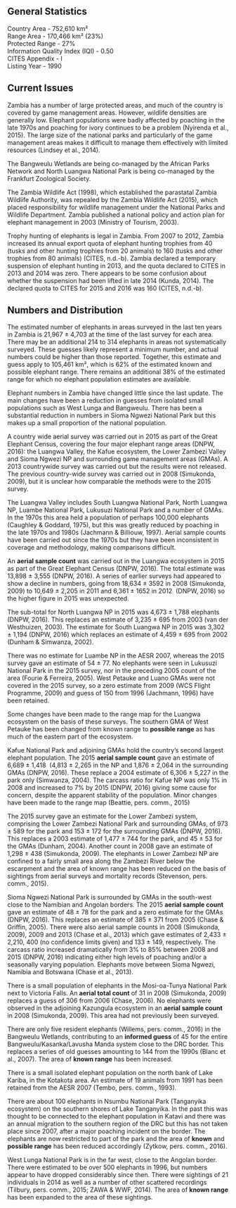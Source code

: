 ## General Statistics

Country Area - 752,610 km²<br />
Range Area - 170,466 km² (23%)<br />
Protected Range - 27%<br />
Information Quality Index (IQI) - 0.50<br />
CITES Appendix - I<br />
Listing Year -  1990

## Current Issues

Zambia has a number of large protected areas, and much of the country is covered by game management areas. However, wildlife densities are generally low. Elephant populations were badly affected by poaching in the late 1970s and poaching for ivory continues to be a problem (Nyirenda et al., 2015). The large size of the national parks and particularly of the game management areas makes it difficult to manage them effectively with limited resources (Lindsey et al., 2014). 

The Bangweulu Wetlands are being co-managed by the African Parks Network and North Luangwa National Park is being co-managed by the Frankfurt Zoological Society.

The Zambia Wildlife Act (1998), which established the parastatal Zambia Wildlife Authority, was repealed by the Zambia Wildlife Act (2015), which placed responsibility for wildlife management under the National Parks and Wildlife Department. Zambia published a national policy and action plan for elephant management in 2003 (Ministry of Tourism, 2003).

Trophy hunting of elephants is legal in Zambia. From 2007 to 2012, Zambia increased its annual export quota of elephant hunting trophies from 40 (tusks and other hunting trophies from 20 animals) to 160 (tusks and other trophies from 80 animals) (CITES, n.d.-b). Zambia declared a temporary suspension of elephant hunting in 2013, and the quota declared to CITES in 2013 and 2014 was zero. There appears to be some confusion about whether the suspension had been lifted in late 2014 (Kunda, 2014). The declared quota to CITES for 2015 and 2016 was 160 (CITES, n.d.-b).

## Numbers and Distribution

The estimated number of elephants in areas surveyed in the last ten years in Zambia is 21,967 ± 4,703 at the time of the last survey for each area. There may be an additional 214 to 314 elephants in areas not systematically surveyed. These guesses likely represent a minimum number, and actual numbers could be higher than those reported. Together, this estimate and guess apply to 105,461 km², which is 62% of the estimated known and possible elephant range. There remains an additional 38% of the estimated range for which no elephant population estimates are available.

Elephant numbers in Zambia have changed little since the last update. The main changes have been a reduction in guesses from isolated small populations such as West Lunga and Bangweulu. There has been a substantial reduction in numbers in Sioma Ngwezi National Park but this makes up a small proportion of the national population.

A country wide aerial survey was carried out in 2015 as part of the Great Elephant Census, covering the four major elephant range areas (DNPW, 2016): the Luangwa Valley, the Kafue ecosystem, the Lower Zambezi Valley and Sioma Ngwezi NP and surrounding game management areas (GMAs). A 2013 countrywide survey was carried out but the results were not released. The previous country-wide survey was carried out in 2008 (Simukonda, 2009), but it is unclear how comparable the methods were to the 2015 survey. 

The Luangwa Valley includes South Luangwa National Park, North Luangwa NP, Luambe National Park, Lukusuzi National Park and a number of GMAs. In the 1970s this area held a population of perhaps 100,000 elephants (Caughley & Goddard, 1975), but this was greatly reduced by poaching in the late 1970s and 1980s (Jachmann & Billiouw, 1997). Aerial sample counts have been carried out since the 1970s but they have been inconsistent in coverage and methodology, making comparisons difficult. 

An **aerial sample count** was carried out in the Luangwa ecosystem in 2015 as part of the Great Elephant Census (DNPW, 2016). The total estimate was 13,898 ± 3,555 (DNPW, 2016). A series of earlier surveys had appeared to show a decline in numbers, going from 18,634 ± 3592 in 2008 (Simukonda, 2009) to 10,649 ± 2,205 in 2011 and 6,361 ± 1652 in 2012  (DNPW, 2016) so the higher figure in 2015 was unexpected. 

The sub-total for North Luangwa NP in 2015 was 4,673 ± 1,788 elephants (DNPW, 2016). This replaces an estimate of 3,235 ± 695 from 2003 (van der Westhuizen, 2003). The estimate for South Luangwa NP in 2015 was 3,302 ± 1,194 (DNPW, 2016) which replaces an estimate of 4,459 ± 695 from 2002 (Dunham & Simwanza, 2002).

There was no estimate for Luambe NP in the AESR 2007, whereas the 2015 survey gave an estimate of 54 ± 77. No elephants were seen in Lukusuzi National Park in the 2015 survey, nor in the preceding 2005 count of the area (Fourie & Ferreira, 2005). West Petauke and Luano GMAs were not covered in the 2015 survey, so a zero estimate from 2009 (WCS Flight Programme, 2009) and guess of 150 from 1996 (Jachmann, 1996) have been retained. 

Some changes have been made to the range map for the Luangwa ecosystem on the basis of these surveys. The southern GMA of West Petauke has been changed from known range to **possible range** as has much of the eastern part of the ecosystem.

Kafue National Park and adjoining GMAs hold the country’s second largest elephant population. The 2015 **aerial sample count** gave an estimate of 6,689 ± 1,418  (4,813 ± 2,265 in the NP and 1,876 ± 2,064 in the surrounding GMAs (DNPW, 2016). These replace a 2004 estimate of 6,306 ± 5,227 in the park only (Simwanza, 2004). The carcass ratio for Kafue NP was only 1% in 2008 and increased to 7% by 2015 (DNPW, 2016) giving some cause for concern, despite the apparent stability of the population. Minor changes have been made to the range map (Beattie, pers. comm., 2015) 

The 2015 survey gave an estimate for the Lower Zambezi system, comprising the Lower Zambezi National Park and surrounding GMAs, of 973 ± 589 for the park and 153 ± 172 for the surrounding GMAs (DNPW, 2016). This replaces a 2003 estimate of 1,477 ± 744 for the park, and 45 ± 53 for the GMAs (Dunham, 2004). Another count in 2008 gave an estimate of 1,298 ± 438 (Simukonda, 2009). The elephants in Lower Zambezi NP are confined to a fairly small area along the Zambezi River below the escarpment and the area of known range has been reduced on the basis of sightings from aerial surveys and mortality records (Stevenson, pers. comm., 2015).

Sioma Ngwezi National Park is surrounded by GMAs in the south-west close to the Namibian and Angolan borders. The 2015 **aerial sample count** gave an estimate of 48 ± 78 for the park and a zero estimate for the GMAs (DNPW, 2016). This replaces an estimate of 385 ± 371 from 2005 (Chase & Griffin, 2005). There were also aerial sample counts in 2008 (Simukonda, 2009), 2009 and 2013 (Chase et al., 2013) which gave estimates of 2,433 ± 2,210, 400 (no confidence limits given) and 133 ± 149, respectively. The carcass ratio increased dramatically from 3% to 85% between 2008 and 2015 (DNPW, 2016) indicating either high levels of poaching and/or a seasonally varying population. Elephants move between Sioma Ngwezi, Namibia and Botswana (Chase et al., 2013).

There is a small population of elephants in the Mosi-oa-Tunya National Park next to Victoria Falls. An **aerial total count** of 31 in 2008 (Simukonda, 2009) replaces a guess of 306 from 2006 (Chase, 2006). No elephants were observed in the adjoining Kazungula ecosystem in an **aerial sample count** in 2008 (Simukonda, 2009). This area had not previously been surveyed. 

There are only five resident elephants (Willems, pers. comm., 2016) in the Bangweulu Wetlands, contributing to an **informed guess** of 45 for the entire Bangweulu/Kasanka/Lavusha Manda system close to the DRC border. This replaces a series of old guesses amounting to 144 from the 1990s (Blanc et al., 2007). The area of **known range** has been increased. 

There is a small isolated elephant population on the north bank of Lake Kariba, in the Kotakota area. An estimate of 19 animals from 1991 has been retained from the AESR 2007 (Tembo, pers. comm., 1993). 

There are about 100 elephants in Nsumbu National Park (Tanganyika ecosystem) on the southern shores of Lake Tanganyika. In the past this was thought to be connected to the elephant population in Katavi and there was an annual migration to the southern region of the DRC but this has not taken place since 2007, after a major poaching incident on the border. The elephants are now restricted to part of the park and the area of **known** and **possible range** has been reduced accordingly (Zytkow, pers. comm., 2016).

West Lunga National Park is in the far west, close to the Angolan border. There were estimated to be over 500 elephants in 1996, but numbers appear to have dropped considerably since then. There were sightings of 21 individuals in 2014 as well as a number of other scattered recordings (Tilbury, pers. comm., 2015; ZAWA & WWF, 2014). The area of **known range** has been expanded to the area of these sightings.
